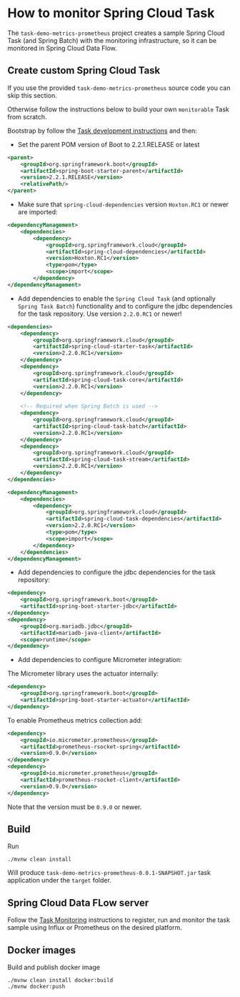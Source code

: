 
# How to monitor Spring Cloud Task

The `task-demo-metrics-prometheus` project creates a sample Spring Cloud Task (and Spring Batch) with the monitoring infrastructure, so it can be monitored in Spring Cloud Data Flow.  

## Create custom Spring Cloud Task
If you use the provided `task-demo-metrics-prometheus` source code you can skip this section. 

Otherwise follow the instructions below to build your own `monitorable` Task from scratch.  

Bootstrap by follow the [Task development instructions](https://docs.spring.io/spring-cloud-task/docs/2.0.0.RELEASE/reference/htmlsingle/#getting-started-developing-first-task) and then: 

* Set the parent POM version of Boot to 2.2.1.RELEASE or latest

```xml
<parent>
    <groupId>org.springframework.boot</groupId>
    <artifactId>spring-boot-starter-parent</artifactId>
    <version>2.2.1.RELEASE</version>
    <relativePath/>
</parent>
``` 
* Make sure that `spring-cloud-dependencies` version `Hoxton.RC1` or newer are imported: 

```xml
<dependencyManagement>
    <dependencies>
        <dependency>
            <groupId>org.springframework.cloud</groupId>
            <artifactId>spring-cloud-dependencies</artifactId>
            <version>Hoxton.RC1</version>
            <type>pom</type>
            <scope>import</scope>
        </dependency>
</dependencyManagement>
```

* Add dependencies to enable the `Spring Cloud Task` (and optionally `Spring Task Batch`) functionality and to configure the jdbc dependencies for the task repository.
Use version `2.2.0.RC1` or newer! 

```xml
<dependencies>
    <dependency>
        <groupId>org.springframework.cloud</groupId>
        <artifactId>spring-cloud-starter-task</artifactId>
        <version>2.2.0.RC1</version>
    </dependency>
    <dependency>
        <groupId>org.springframework.cloud</groupId>
        <artifactId>spring-cloud-task-core</artifactId>
        <version>2.2.0.RC1</version>
    </dependency>
    
    <!-- Required when Spring Batch is used -->
    <dependency>
        <groupId>org.springframework.cloud</groupId>
        <artifactId>spring-cloud-task-batch</artifactId>
        <version>2.2.0.RC1</version>
    </dependency>
    <dependency>
        <groupId>org.springframework.cloud</groupId>
        <artifactId>spring-cloud-task-stream</artifactId>
        <version>2.2.0.RC1</version>
    </dependency>
</dependencies>

<dependencyManagement>
    <dependencies>
        <dependency>
            <groupId>org.springframework.cloud</groupId>
            <artifactId>spring-cloud-task-dependencies</artifactId>
            <version>2.2.0.RC1</version>
            <type>pom</type>
            <scope>import</scope>
        </dependency>
    </dependencies>
</dependencyManagement>
``` 

* Add dependencies to configure the jdbc dependencies for the task repository: 

```xml
<dependency>
    <groupId>org.springframework.boot</groupId>
    <artifactId>spring-boot-starter-jdbc</artifactId>
</dependency>
<dependency>
    <groupId>org.mariadb.jdbc</groupId>
    <artifactId>mariadb-java-client</artifactId>
    <scope>runtime</scope>
</dependency>
``` 

* Add dependencies to configure Micrometer integration: 

The Micrometer library uses the actuator internally: 
```xml
<dependency>
    <groupId>org.springframework.boot</groupId>
    <artifactId>spring-boot-starter-actuator</artifactId>
</dependency>
```

To enable Prometheus metrics collection add:

```xml
<dependency>
    <groupId>io.micrometer.prometheus</groupId>
    <artifactId>prometheus-rsocket-spring</artifactId>
    <version>0.9.0</version>
</dependency>
<dependency>
    <groupId>io.micrometer.prometheus</groupId>
    <artifactId>prometheus-rsocket-client</artifactId>
    <version>0.9.0</version>
</dependency>
```
Note that the version must be `0.9.0` or newer.
 
## Build

Run 
```
./mvnw clean install
```

Will produce `task-demo-metrics-prometheus-0.0.1-SNAPSHOT.jar` task application under the `target` folder.

## Spring Cloud Data FLow server

Follow the [Task Monitoring](https://dataflow.spring.io/docs/feature-guides/batch/monitoring) instructions  to register, run and monitor the task sample using Influx or Prometheus on the desired platform.

## Docker images

Build and publish docker image

```
./mvnw clean install docker:build
./mvnw docker:push

```
